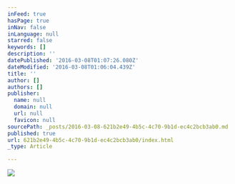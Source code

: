 ```yaml
---
inFeed: true
hasPage: true
inNav: false
inLanguage: null
starred: false
keywords: []
description: ''
datePublished: '2016-03-08T01:07:26.080Z'
dateModified: '2016-03-08T01:06:04.439Z'
title: ''
author: []
authors: []
publisher:
  name: null
  domain: null
  url: null
  favicon: null
sourcePath: _posts/2016-03-08-621b2e49-4b5c-4c70-9b1d-ec4c2bcb3ab0.md
published: true
url: 621b2e49-4b5c-4c70-9b1d-ec4c2bcb3ab0/index.html
_type: Article

---
```

![](https://the-grid-user-content.s3-us-west-2.amazonaws.com/ff735d47-b38f-487a-9b76-1bc7f7186ff5.png)